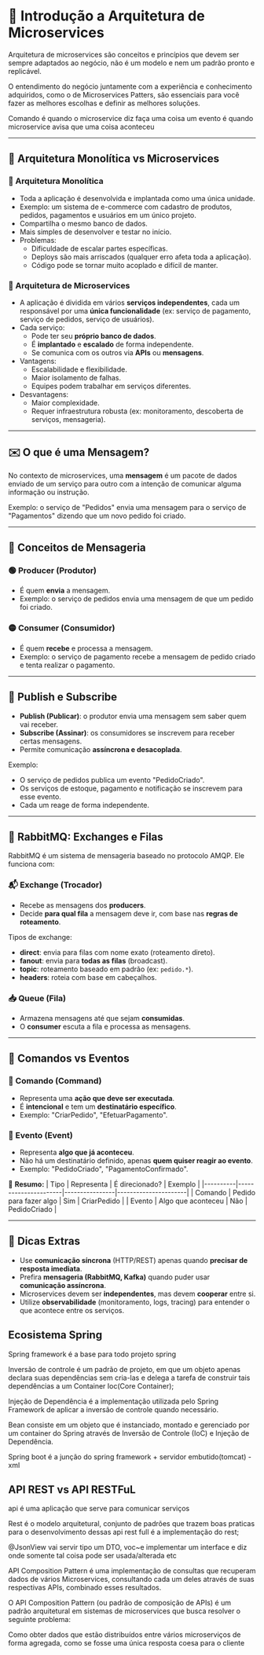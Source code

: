 # 📘 Introdução a Arquitetura de Microservices

Arquitetura de microservices são conceitos e princípios que devem ser sempre adaptados ao negócio, não é um modelo e nem um padrão pronto e replicável.

O entendimento do negócio juntamente com a experiência e conhecimento adquiridos, como o de Microservices Patters, são essenciais para você fazer as melhores escolhas e definir as melhores soluções.

Comando é quando o microservice diz faça uma coisa
um evento é quando microservice avisa que uma coisa aconteceu

---

## 🧱 Arquitetura Monolítica vs Microservices

### 🧱 Arquitetura Monolítica

- Toda a aplicação é desenvolvida e implantada como uma única unidade.
- Exemplo: um sistema de e-commerce com cadastro de produtos, pedidos, pagamentos e usuários em um único projeto.
- Compartilha o mesmo banco de dados.
- Mais simples de desenvolver e testar no início.
- Problemas:
  - Dificuldade de escalar partes específicas.
  - Deploys são mais arriscados (qualquer erro afeta toda a aplicação).
  - Código pode se tornar muito acoplado e difícil de manter.

### 🔗 Arquitetura de Microservices

- A aplicação é dividida em vários **serviços independentes**, cada um responsável por uma **única funcionalidade** (ex: serviço de pagamento, serviço de pedidos, serviço de usuários).
- Cada serviço:
  - Pode ter seu **próprio banco de dados**.
  - É **implantado** e **escalado** de forma independente.
  - Se comunica com os outros via **APIs** ou **mensagens**.
- Vantagens:
  - Escalabilidade e flexibilidade.
  - Maior isolamento de falhas.
  - Equipes podem trabalhar em serviços diferentes.
- Desvantagens:
  - Maior complexidade.
  - Requer infraestrutura robusta (ex: monitoramento, descoberta de serviços, mensageria).

---

## ✉️ O que é uma Mensagem?

No contexto de microservices, uma **mensagem** é um pacote de dados enviado de um serviço para outro com a intenção de comunicar alguma informação ou instrução.

Exemplo: o serviço de "Pedidos" envia uma mensagem para o serviço de "Pagamentos" dizendo que um novo pedido foi criado.

---

## 🔄 Conceitos de Mensageria

### 🟢 Producer (Produtor)

- É quem **envia** a mensagem.
- Exemplo: o serviço de pedidos envia uma mensagem de que um pedido foi criado.

### 🟡 Consumer (Consumidor)

- É quem **recebe** e processa a mensagem.
- Exemplo: o serviço de pagamento recebe a mensagem de pedido criado e tenta realizar o pagamento.

---

## 📢 Publish e Subscribe

- **Publish (Publicar)**: o produtor envia uma mensagem sem saber quem vai receber.
- **Subscribe (Assinar)**: os consumidores se inscrevem para receber certas mensagens.
- Permite comunicação **assíncrona e desacoplada**.

Exemplo:
- O serviço de pedidos publica um evento "PedidoCriado".
- Os serviços de estoque, pagamento e notificação se inscrevem para esse evento.
- Cada um reage de forma independente.

---

## 🐇 RabbitMQ: Exchanges e Filas

RabbitMQ é um sistema de mensageria baseado no protocolo AMQP. Ele funciona com:

### 📬 Exchange (Trocador)

- Recebe as mensagens dos **producers**.
- Decide **para qual fila** a mensagem deve ir, com base nas **regras de roteamento**.

Tipos de exchange:
- **direct**: envia para filas com nome exato (roteamento direto).
- **fanout**: envia para **todas as filas** (broadcast).
- **topic**: roteamento baseado em padrão (ex: `pedido.*`).
- **headers**: roteia com base em cabeçalhos.

### 📥 Queue (Fila)

- Armazena mensagens até que sejam **consumidas**.
- O **consumer** escuta a fila e processa as mensagens.

---

## 🧭 Comandos vs Eventos

### 📘 Comando (Command)

- Representa uma **ação que deve ser executada**.
- É **intencional** e tem um **destinatário específico**.
- Exemplo: "CriarPedido", "EfetuarPagamento".

### 📗 Evento (Event)

- Representa **algo que já aconteceu**.
- Não há um destinatário definido, apenas **quem quiser reagir ao evento**.
- Exemplo: "PedidoCriado", "PagamentoConfirmado".

📌 **Resumo:**
| Tipo     | Representa           | É direcionado? | Exemplo              |
|----------|----------------------|----------------|----------------------|
| Comando  | Pedido para fazer algo | Sim            | CriarPedido          |
| Evento   | Algo que aconteceu     | Não            | PedidoCriado         |

---

## 🧠 Dicas Extras

- Use **comunicação síncrona** (HTTP/REST) apenas quando **precisar de resposta imediata**.
- Prefira **mensageria (RabbitMQ, Kafka)** quando puder usar **comunicação assíncrona**.
- Microservices devem ser **independentes**, mas devem **cooperar** entre si.
- Utilize **observabilidade** (monitoramento, logs, tracing) para entender o que acontece entre os serviços.

## Ecosistema Spring

Spring framework é a base para todo projeto spring

Inversão de controle é um padrão de projeto, em que um objeto apenas declara suas dependências sem cria-las e delega a tarefa de construir tais dependências a um Container Ioc(Core Container);

Injeção de Dependência é a implementação utilizada pelo Spring Framework de aplicar a inversão de controle quando necessário.

Bean consiste em um objeto que é instanciado, montado e gerenciado por um container do Spring através de Inversão de Controle (IoC) e Injeção de Dependência.

Spring boot é a junção do spring framework + servidor embutido(tomcat) - xml

## API REST vs API RESTFuL

api é uma aplicação que serve para comunicar serviços

Rest é o modelo arquitetural, conjunto de padrões que trazem boas praticas para o desenvolvimento dessas api
rest full é a implementação do rest;

@JsonView vai servir tipo um DTO, voc~e implementar um interface e diz onde somente tal coisa pode ser usada/alterada etc

API Composition Pattern é uma implementação de consultas que recuperam dados de vários Microservices, consultando cada um deles através de suas respectivas APIs, combinado esses resultados.

O API Composition Pattern (ou padrão de composição de APIs) é um padrão arquitetural em sistemas de microservices que busca resolver o seguinte problema:

Como obter dados que estão distribuídos entre vários microserviços de forma agregada, como se fosse uma única resposta coesa para o cliente

